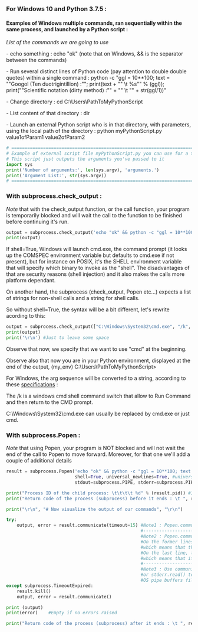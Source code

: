 ### For Windows 10 and Python 3.7.5 :

#### Examples of Windows multiple commands, ran sequentially within the same process, and launched by a Python script :

*List of the commands we are going to use*

 \- echo something : echo "ok" (note that on Windows, && is the separator between the commands)
 
 \- Run several distinct lines of Python code (pay attention to double double quotes) within a single command : python -c "ggl = 10**100; text = ""Googol (Ten duotrigintillion) :""; print(text + "" \t %s"" % (ggl)); print(""Scientific notation (dirty method) :"" + "" \t "" + str(ggl/1))"
 
 \- Change directory : cd C:\\Users\\PathToMyPythonScript
 
 \- List content of that directory : dir
 
 \- Launch an external Python script who is in that directory, with parameters, using the local path of the directory : python myPythonScript.py value1ofParam1 value2ofParam2


```python
# =============================================================================
# Example of external script file myPythonScript.py you can use for a try.
# This script just outputs the arguments you've passed to it
import sys
print('Number of arguments:', len(sys.argv), 'arguments.')
print('Argument List:', str(sys.argv))
# =============================================================================
```

### With subprocess.check_output :
_Note_ that with the check_output function, or the call function, your program is temporarily blocked and will wait the call to the function to be finished before continuing it's run.

```python
output = subprocess.check_output('echo "ok" && python -c "ggl = 10**100; text = ""Googol (Ten duotrigintillion) :""; print(text + "" \t %s"" % (ggl)); print(""Scientific notation (dirty method) :"" + "" \t "" + str(ggl/1))" && cd C:\\Users\\PathToMyPythonScript && dir && python myPythonScript.py value1ofParam1 value2ofParam2', universal_newlines=True, shell=True)
print(output)
```

If shell=True, Windows will launch cmd.exe, the command prompt (it looks up the COMSPEC environment variable but defaults to cmd.exe if not present), but for instance on POSIX, it's the SHELL environment variable that will specify which binary to invoke as the "shell". The disadvantages of that are security reasons (shell injection) and it also makes the calls more platform dependant.

On another hand, the subprocess (check_output, Popen etc...) expects a list of strings for non-shell calls and a string for shell calls.

So without shell=True, the syntax will be a bit different, let's rewrite acording to this:

```python
output = subprocess.check_output(["C:\Windows\System32\cmd.exe", "/k", "echo", '"ok"', "&&", "python", "-c", "ggl = 10**100; text = 'Googol (Ten duotrigintillion) :'; print(text + ' \t %s' % (ggl)); print('Scientific notation (dirty method) :' + ' \t ' + str(ggl/1))", "&&", "cd", "C:\\Users\\PathToMyPythonScript", "&&", "dir", "&&", "python", "myPythonScript.py", "value1ofParam1", "value2ofParam2"], universal_newlines=True)
print(output)
print('\r\n') #Just to leave some space
```

Observe that now, we specify that we want to use "cmd" at the beginning.

Observe also that now you are in your Python environment, displayed at the end of the output, (my_env) C:\Users\PathToMyPythonScript> 

For Windows, the arg sequence will be converted to a string, according to these [specifications](http://lagrange.univ-lyon1.fr/docs/python/2.7.13/library/subprocess.html#converting-argument-sequence) :

The /k is a windows cmd shell command switch that allow to Run Command and then return to the CMD prompt.

C:\Windows\System32\cmd.exe can usually be replaced by cmd.exe or just cmd.


### With subprocess.Popen :
_Note_ that using Popen, your program is NOT blocked and will not wait the end of the call to Popen to move forward. Moreover, for that one we'll add a couple of additional details

```python
result = subprocess.Popen('echo "ok" && python -c "ggl = 10**100; text = ""Googol (Ten duotrigintillion) :""; print(text + "" \t %s"" % (ggl)); print(""Scientific notation (dirty method) :"" + "" \t "" + str(ggl/1))" && cd C:\\Users\\PathToMyPythonScript && dir && python myPythonScript.py value1ofParam1 value2ofParam2',
                          shell=True, universal_newlines=True, #universal_newlines makes result display more friendly
                          stdout=subprocess.PIPE, stderr=subprocess.PIPE)

print("Process ID of the child process: \t\t\t\t %d" % (result.pid)) #If shell=True, it's the process ID of the spawned shell.
print("Return code of the process (subprocess) before it ends : \t ", result.returncode)

print("\r\n", "# Now visualize the output of our commands", "\r\n")

try:
    output, error = result.communicate(timeout=15) #Note1 : Popen.communicate() returns a tuple (stdout_data, stderr_data)
                                                   #--------------------------------------------------
                                                   #Note2 : Popen.communicate()) will also set the returncode attribute value.
                                                   #On the former lines, returncode attribute value is None, 
                                                   #which means that the process is not terminated.
                                                   #On the last line, the returncode attribute value is 0,  
                                                   #which means that it ran successfully
                                                   #--------------------------------------------------
                                                   #Note3 : Use communicate() rather than stdin.write(), stdout.read()
                                                   #or stderr.read() to avoid deadlocks due to any of the other
                                                   #OS pipe buffers filling up and blocking the child process.
except subprocess.TimeoutExpired:
    result.kill()
    output, error = result.communicate()

print (output)
print(error)    #Empty if no errors raised

print("Return code of the process (subprocess) after it ends : \t ", result.returncode)
```
